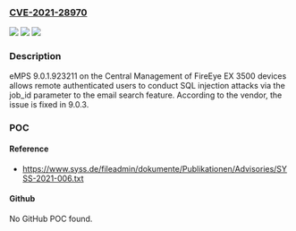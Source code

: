 ### [CVE-2021-28970](https://cve.mitre.org/cgi-bin/cvename.cgi?name=CVE-2021-28970)
![](https://img.shields.io/static/v1?label=Product&message=n%2Fa&color=blue)
![](https://img.shields.io/static/v1?label=Version&message=n%2Fa&color=blue)
![](https://img.shields.io/static/v1?label=Vulnerability&message=n%2Fa&color=brighgreen)

### Description

eMPS 9.0.1.923211 on the Central Management of FireEye EX 3500 devices allows remote authenticated users to conduct SQL injection attacks via the job_id parameter to the email search feature. According to the vendor, the issue is fixed in 9.0.3.

### POC

#### Reference
- https://www.syss.de/fileadmin/dokumente/Publikationen/Advisories/SYSS-2021-006.txt

#### Github
No GitHub POC found.

